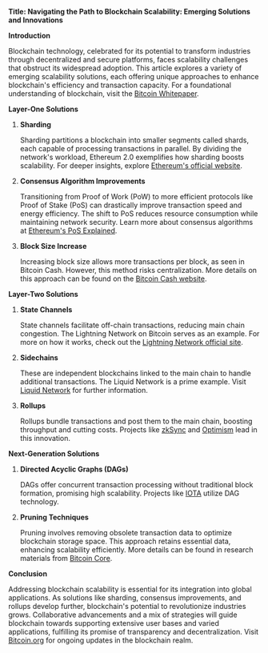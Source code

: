 **Title: Navigating the Path to Blockchain Scalability: Emerging Solutions and Innovations**

**Introduction**

Blockchain technology, celebrated for its potential to transform industries through decentralized and secure platforms, faces scalability challenges that obstruct its widespread adoption. This article explores a variety of emerging scalability solutions, each offering unique approaches to enhance blockchain's efficiency and transaction capacity. For a foundational understanding of blockchain, visit the [Bitcoin Whitepaper](https://bitcoin.org/bitcoin.pdf).

**Layer-One Solutions**

1. **Sharding**

   Sharding partitions a blockchain into smaller segments called shards, each capable of processing transactions in parallel. By dividing the network's workload, Ethereum 2.0 exemplifies how sharding boosts scalability. For deeper insights, explore [Ethereum's official website](https://ethereum.org/en/).

2. **Consensus Algorithm Improvements**

   Transitioning from Proof of Work (PoW) to more efficient protocols like Proof of Stake (PoS) can drastically improve transaction speed and energy efficiency. The shift to PoS reduces resource consumption while maintaining network security. Learn more about consensus algorithms at [Ethereum's PoS Explained](https://ethereum.org/en/developers/docs/consensus-mechanisms/pos/).

3. **Block Size Increase**

   Increasing block size allows more transactions per block, as seen in Bitcoin Cash. However, this method risks centralization. More details on this approach can be found on the [Bitcoin Cash website](https://www.bitcoincash.org/).

**Layer-Two Solutions**

1. **State Channels**

   State channels facilitate off-chain transactions, reducing main chain congestion. The Lightning Network on Bitcoin serves as an example. For more on how it works, check out the [Lightning Network official site](https://lightning.network/).

2. **Sidechains**

   These are independent blockchains linked to the main chain to handle additional transactions. The Liquid Network is a prime example. Visit [Liquid Network](https://blockstream.com/liquid/) for further information.

3. **Rollups**

   Rollups bundle transactions and post them to the main chain, boosting throughput and cutting costs. Projects like [zkSync](https://zksync.io/) and [Optimism](https://www.optimism.io/) lead in this innovation.

**Next-Generation Solutions**

1. **Directed Acyclic Graphs (DAGs)**

   DAGs offer concurrent transaction processing without traditional block formation, promising high scalability. Projects like [IOTA](https://www.iota.org/) utilize DAG technology.

2. **Pruning Techniques**

   Pruning involves removing obsolete transaction data to optimize blockchain storage space. This approach retains essential data, enhancing scalability efficiently. More details can be found in research materials from [Bitcoin Core](https://bitcoincore.org/).

**Conclusion**

Addressing blockchain scalability is essential for its integration into global applications. As solutions like sharding, consensus improvements, and rollups develop further, blockchain's potential to revolutionize industries grows. Collaborative advancements and a mix of strategies will guide blockchain towards supporting extensive user bases and varied applications, fulfilling its promise of transparency and decentralization. Visit [Bitcoin.org](https://bitcoin.org/en/) for ongoing updates in the blockchain realm.